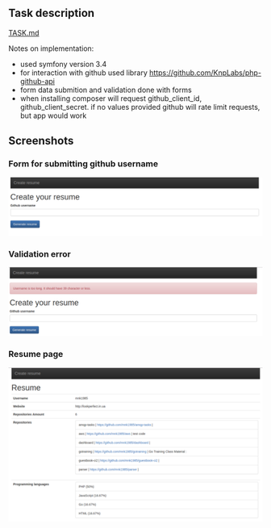 ## Task description
[TASK.md](/TASK.md)

Notes on implementation:
- used symfony version 3.4 
- for interaction with github used library https://github.com/KnpLabs/php-github-api
- form data submition and validation done with forms
- when installing composer will request github_client_id, github_client_secret. if no values provided github will rate limit requests, but app would work

## Screenshots

### Form for submitting github username
![page with form](/web/images/create.png)

### Validation error
![page with form](/web/images/error.png)

### Resume page
![page with form](/web/images/resume.png)